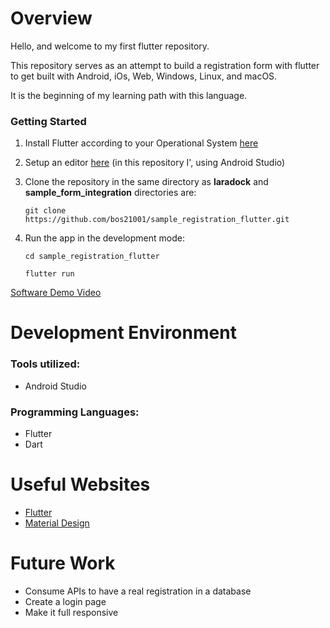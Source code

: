 # Overview

Hello, and welcome to my first flutter repository.

This repository serves as an attempt to build a registration form with flutter to get built with
Android, iOs, Web, Windows, Linux, and macOS.

It is the beginning of my learning path with this language.

### Getting Started

1. Install Flutter according to your Operational
   System [here](https://docs.flutter.dev/get-started/install)
2. Setup an editor [here](https://docs.flutter.dev/get-started/editor?tab=androidstudio) (in this
   repository I', using Android Studio)
3. Clone the repository in the same directory as **laradock** and **sample_form_integration**
   directories are:

    ```
    git clone https://github.com/bos21001/sample_registration_flutter.git
    ```

4. Run the app in the development mode:
   
   ```
   cd sample_registration_flutter
   ```
   
   ```
   flutter run
   ```

[Software Demo Video](https://youtu.be/vNPh2z9iTNU)

# Development Environment

### Tools utilized:

* Android Studio

### Programming Languages:

* Flutter
* Dart

# Useful Websites

* [Flutter](https://flutter.dev/)
* [Material Design](https://m2.material.io/)

# Future Work

* Consume APIs to have a real registration in a database
* Create a login page
* Make it full responsive
